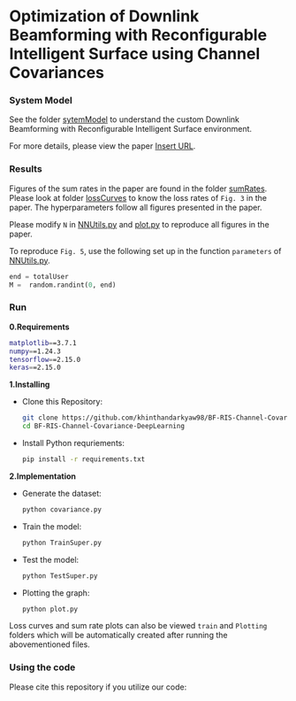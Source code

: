 # Optimization of Downlink Beamforming with Reconfigurable Intelligent Surface using Channel Covariances

### System Model

See the folder [sytemModel](./systemModel/) to understand the custom Downlink Beamforming with Reconfigurable Intelligent Surface environment.

For more details, please view the paper [Insert URL]().

### Results
Figures of the sum rates in the paper are found in the folder [sumRates](./sumRates/). Please look at folder [lossCurves](./lossCurves/) to know the loss rates of `Fig. 3` in the paper. The hyperparameters follow all figures presented in the paper. 

Please modify `N` in [NNUtils.py](./NNUtils.py) and [plot.py](./plot.py) to reproduce all figures in the paper.

To reproduce `Fig. 5`, use the following set up in the function `parameters` of [NNUtils.py](./NNUtils.py).
```python
end = totalUser
M =  random.randint(0, end)
```

### Run
**0.Requirements**
```bash
matplotlib==3.7.1
numpy==1.24.3
tensorflow==2.15.0
keras==2.15.0
```

**1.Installing**
* Clone this Repository:
    ```bash 
    git clone https://github.com/khinthandarkyaw98/BF-RIS-Channel-Covariance-DeepLearning
    cd BF-RIS-Channel-Covariance-DeepLearning
    ```
* Install Python requriements:
    ```bash
    pip install -r requirements.txt
    ```

**2.Implementation**
* Generate the dataset:
  ```bash 
  python covariance.py
  ```

* Train the model: 
  ```bash
  python TrainSuper.py
  ```

* Test the model:
  ```bash
  python TestSuper.py
  ```
  
* Plotting the graph:
  ```bash
  python plot.py
  ```
  
Loss curves and sum rate plots can also be viewed  `train` and  `Plotting` folders which will be automatically created after running the abovementioned files.

### Using the code
Please cite this repository if you utilize our code:
```
```

